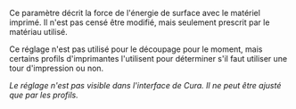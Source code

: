 Ce paramètre décrit la force de l'énergie de surface avec le matériel imprimé. Il n'est pas censé être modifié, mais seulement prescrit par le matériau utilisé.

Ce réglage n'est pas utilisé pour le découpage pour le moment, mais certains profils d'imprimantes l'utilisent pour déterminer s'il faut utiliser une tour d'impression ou non.

*Le réglage n'est pas visible dans l'interface de Cura. Il ne peut être ajusté que par les profils.*
